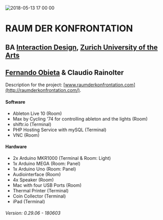 ![2018-05-13 17 00 00](https://raumderkonfrontation.com/img/180505-RdK.jpg)

# RAUM DER KONFRONTATION
## BA [Interaction Design](http://iad.zhdk.ch/), [Zurich University of the Arts](http://zhdk.ch/)
## [Fernando Obieta](http://fernando-obieta.com/) & Claudio Rainolter

Description for the project: [www.raumderkonfrontation.com](http://raumderkonfrontation.com/).

#### Software
- Ableton Live 10 (Room)
- Max by Cycling '74 for controlling ableton and the lights (Room)
- shiftr.io (Terminal)
- PHP Hosting Service with mySQL (Terminal)
- VNC (Room)

#### Hardware
- 2x Arduino MKR1000 (Terminal & Room: Light)
- 1x Arduino MEGA (Room: Panel)
- 1x Arduino Uno (Room: Panel)
- Audiointerface (Room)
- 4x Speaker (Room)
- Mac with four USB Ports (Room)
- Thermal Printer (Terminal)
- Coin Collector (Terminal)
- iPad (Terminal)

###### Version: 0.29.06 - 180603